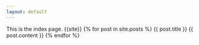 ```yaml
---
layout: default
---
```


This is the index page.
{{site}}
{% for post in site.posts %}
    {{ post.title }}
    {{ post.content }}
{% endfor %}

